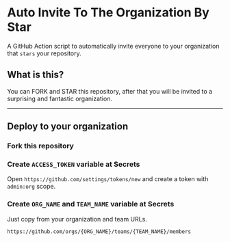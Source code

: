 # Auto Invite To The Organization By Star

A GitHub Action script to automatically invite everyone to your organization that `stars` your repository.

## What is this?

You can FORK and STAR this repository, after that you will be invited to a surprising and fantastic organization.

---

## Deploy to your organization

### Fork this repository

### Create `ACCESS_TOKEN` variable at Secrets

Open `https://github.com/settings/tokens/new` and create a token with `admin:org` scope.

### Create `ORG_NAME` and `TEAM_NAME` variable at Secrets

Just copy from your organization and team URLs.

`https://github.com/orgs/{ORG_NAME}/teams/{TEAM_NAME}/members`
